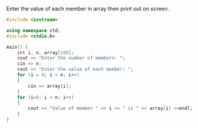 Enter the value of each member in array then print out on screen.

```c++
#include <iostream>

using namespace std;
#include <stdio.h>

main() {
	int i, n, array[100];
	cout << "Enter the number of members: ";
	cin >> n;
	cout << "Enter the value of each member: ";
	for (i = 0; i < n; i++)
	{ 
		cin >> array[i];
	}
	for (i=0; i < n; i++)
	{
		cout << "Value of member " << i << " is " << array[i] <<endl;
	}
}
```